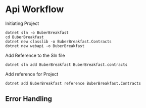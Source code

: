 # Api Workflow

Initiating Project

```
dotnet sln -o BuberBreakfast
cd BuberBreakfast
dotnet new classlib -o BuberBreakfast.Contracts
dotnet new webapi -o BuberBreakfast
```

Add Reference to the Sln file

```
dotnet sln add BuberBreakfast BuberBreakfast.contracts
```

Add reference for Project

```
dotnet add BuberBreakfast reference BuberBreakfast.Contracts
```

## Error Handling
